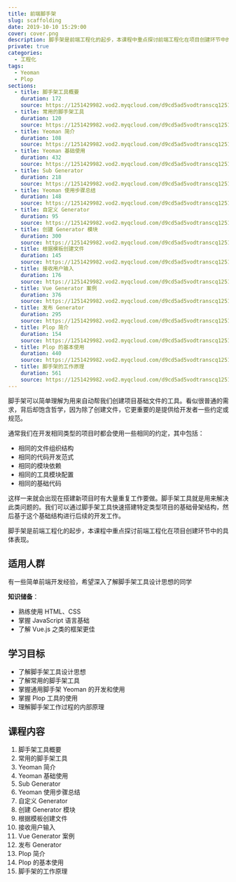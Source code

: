 ```yaml
---
title: 前端脚手架
slug: scaffolding
date: 2019-10-10 15:29:00
cover: cover.png
description: 脚手架是前端工程化的起步，本课程中重点探讨前端工程化在项目创建环节中的具体表现。
private: true
categories:
  - 工程化
tags:
  - Yeoman
  - Plop
sections:
  - title: 脚手架工具概要
    duration: 172
    source: https://1251429982.vod2.myqcloud.com/d9cd5ad5vodtranscq1251429982/0ba0b89b5285890797592024776/v.f240.m3u8
  - title: 常用的脚手架工具
    duration: 120
    source: https://1251429982.vod2.myqcloud.com/d9cd5ad5vodtranscq1251429982/0ba0c0385285890797592024908/v.f240.m3u8
  - title: Yeoman 简介
    duration: 108
    source: https://1251429982.vod2.myqcloud.com/d9cd5ad5vodtranscq1251429982/0ba126b35285890797592025038/v.f240.m3u8
  - title: Yeoman 基础使用
    duration: 432
    source: https://1251429982.vod2.myqcloud.com/d9cd5ad5vodtranscq1251429982/01d163b85285890797547813821/v.f240.m3u8
  - title: Sub Generator
    duration: 218
    source: https://1251429982.vod2.myqcloud.com/d9cd5ad5vodtranscq1251429982/01d164415285890797547813866/v.f240.m3u8
  - title: Yeoman 使用步骤总结
    duration: 148
    source: https://1251429982.vod2.myqcloud.com/d9cd5ad5vodtranscq1251429982/5d4539975285890797593224454/v.f240.m3u8
  - title: 自定义 Generator
    duration: 95
    source: https://1251429982.vod2.myqcloud.com/d9cd5ad5vodtranscq1251429982/5d56cdb85285890797593233617/v.f240.m3u8
  - title: 创建 Generator 模块
    duration: 300
    source: https://1251429982.vod2.myqcloud.com/d9cd5ad5vodtranscq1251429982/5d4546be5285890797593224785/v.f240.m3u8
  - title: 根据模板创建文件
    duration: 145
    source: https://1251429982.vod2.myqcloud.com/d9cd5ad5vodtranscq1251429982/7219e6e15285890797590086695/v.f240.m3u8
  - title: 接收用户输入
    duration: 176
    source: https://1251429982.vod2.myqcloud.com/d9cd5ad5vodtranscq1251429982/0ba1b7955285890797592026156/v.f240.m3u8
  - title: Vue Generator 案例
    duration: 376
    source: https://1251429982.vod2.myqcloud.com/d9cd5ad5vodtranscq1251429982/5d45c19a5285890797593225348/v.f240.m3u8
  - title: 发布 Generator
    duration: 295
    source: https://1251429982.vod2.myqcloud.com/d9cd5ad5vodtranscq1251429982/3fd809c45285890797460387959/v.f240.m3u8
  - title: Plop 简介
    duration: 154
    source: https://1251429982.vod2.myqcloud.com/d9cd5ad5vodtranscq1251429982/9a4e91d25285890797461910057/v.f240.m3u8
  - title: Plop 的基本使用
    duration: 440
    source: https://1251429982.vod2.myqcloud.com/d9cd5ad5vodtranscq1251429982/5d23d77d5285890797593209853/v.f240.m3u8
  - title: 脚手架的工作原理
    duration: 561
    source: https://1251429982.vod2.myqcloud.com/d9cd5ad5vodtranscq1251429982/d1ac4e375285890797591878000/v.f240.m3u8
---
```


脚手架可以简单理解为用来自动帮我们创建项目基础文件的工具。看似很普通的需求，背后却饱含哲学，因为除了创建文件，它更重要的是提供给开发者一些约定或规范。

通常我们在开发相同类型的项目时都会使用一些相同的约定，其中包括：

- 相同的文件组织结构
- 相同的代码开发范式
- 相同的模块依赖
- 相同的工具模块配置
- 相同的基础代码

这样一来就会出现在搭建新项目时有大量重复工作要做。脚手架工具就是用来解决此类问题的。我们可以通过脚手架工具快速搭建特定类型项目的基础骨架结构，然后基于这个基础结构进行后续的开发工作。

脚手架是前端工程化的起步，本课程中重点探讨前端工程化在项目创建环节中的具体表现。

## 适用人群

有一些简单前端开发经验，希望深入了解脚手架工具设计思想的同学

**知识储备**：

- 熟练使用 HTML、CSS
- 掌握 JavaScript 语言基础
- 了解 Vue.js 之类的框架更佳

## 学习目标

- 了解脚手架工具设计思想
- 了解常用的脚手架工具
- 掌握通用脚手架 Yeoman 的开发和使用
- 掌握 Plop 工具的使用
- 理解脚手架工作过程的内部原理

## 课程内容

1. 脚手架工具概要
2. 常用的脚手架工具
3. Yeoman 简介
4. Yeoman 基础使用
5. Sub Generator
6. Yeoman 使用步骤总结
7. 自定义 Generator
8. 创建 Generator 模块
9. 根据模板创建文件
10. 接收用户输入
11. Vue Generator 案例
12. 发布 Generator
13. Plop 简介
14. Plop 的基本使用
15. 脚手架的工作原理
